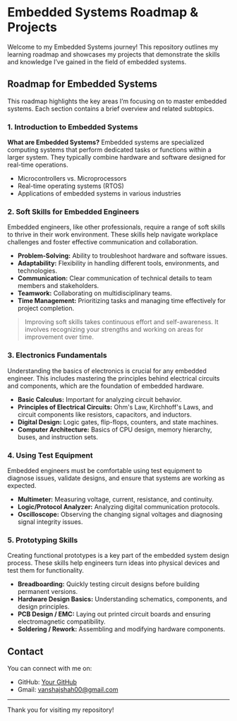 # Embedded Systems Roadmap & Projects

Welcome to my Embedded Systems journey! This repository outlines my learning roadmap and showcases my projects that demonstrate the skills and knowledge I’ve gained in the field of embedded systems. 

## Roadmap for Embedded Systems

This roadmap highlights the key areas I’m focusing on to master embedded systems. Each section contains a brief overview and related subtopics.

### 1. Introduction to Embedded Systems
**What are Embedded Systems?**
Embedded systems are specialized computing systems that perform dedicated tasks or functions within a larger system. They typically combine hardware and software designed for real-time operations.

- Microcontrollers vs. Microprocessors
- Real-time operating systems (RTOS)
- Applications of embedded systems in various industries

### 2. Soft Skills for Embedded Engineers
Embedded engineers, like other professionals, require a range of soft skills to thrive in their work environment. These skills help navigate workplace challenges and foster effective communication and collaboration.

- **Problem-Solving:** Ability to troubleshoot hardware and software issues.
- **Adaptability:** Flexibility in handling different tools, environments, and technologies.
- **Communication:** Clear communication of technical details to team members and stakeholders.
- **Teamwork:** Collaborating on multidisciplinary teams.
- **Time Management:** Prioritizing tasks and managing time effectively for project completion.

> Improving soft skills takes continuous effort and self-awareness. It involves recognizing your strengths and working on areas for improvement over time.

### 3. Electronics Fundamentals
Understanding the basics of electronics is crucial for any embedded engineer. This includes mastering the principles behind electrical circuits and components, which are the foundation of embedded hardware.

- **Basic Calculus:** Important for analyzing circuit behavior.
- **Principles of Electrical Circuits:** Ohm's Law, Kirchhoff's Laws, and circuit components like resistors, capacitors, and inductors.
- **Digital Design:** Logic gates, flip-flops, counters, and state machines.
- **Computer Architecture:** Basics of CPU design, memory hierarchy, buses, and instruction sets.

### 4. Using Test Equipment
Embedded engineers must be comfortable using test equipment to diagnose issues, validate designs, and ensure that systems are working as expected.

- **Multimeter:** Measuring voltage, current, resistance, and continuity.
- **Logic/Protocol Analyzer:** Analyzing digital communication protocols.
- **Oscilloscope:** Observing the changing signal voltages and diagnosing signal integrity issues.

### 5. Prototyping Skills
Creating functional prototypes is a key part of the embedded system design process. These skills help engineers turn ideas into physical devices and test them for functionality.

- **Breadboarding:** Quickly testing circuit designs before building permanent versions.
- **Hardware Design Basics:** Understanding schematics, components, and design principles.
- **PCB Design / EMC:** Laying out printed circuit boards and ensuring electromagnetic compatibility.
- **Soldering / Rework:** Assembling and modifying hardware components.


## Contact
You can connect with me on:
- GitHub: [Your GitHub](https://github.com/vanshaj248)
- Gmail: vanshajshah00@gmail.com

---

Thank you for visiting my repository!
